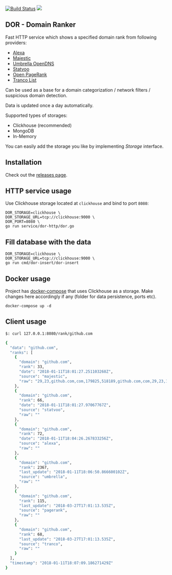 [![Build Status](https://travis-ci.org/ilyaglow/dor.svg?branch=master)](https://travis-ci.org/ilyaglow/dor)
[![](https://godoc.org/github.com/ilyaglow/dor?status.svg)](http://godoc.org/github.com/ilyaglow/dor)

DOR - Domain Ranker
-------------------

Fast HTTP service which shows a specified domain rank from following providers:
- [Alexa](https://www.alexa.com/topsites)
- [Majestic](https://blog.majestic.com/development/alexa-top-1-million-sites-retired-heres-majestic-million/)
- [Umbrella OpenDNS](https://umbrella.cisco.com/blog/2016/12/14/cisco-umbrella-1-million/)
- [Statvoo](https://statvoo.com/top/sites)
- [Open PageRank](https://www.domcop.com/top-10-million-domains)
- [Tranco List](https://tranco-list.eu/)

Can be used as a base for a domain categorization / network filters /
suspicious domain detection.

Data is updated once a day automatically.

Supported types of storages:
* Clickhouse (recommended)
* MongoDB
* In-Memory

You can easily add the storage you like by implementing _Storage_ interface.

## Installation

Check out the [releases page](https://github.com/ilyaglow/dor/releases).

## HTTP service usage

Use Clickhouse storage located at `clickhouse` and bind to port `8080`:
```
DOR_STORAGE=clickhouse \
DOR_STORAGE_URL=tcp://clickhouse:9000 \
DOR_PORT=8080 \
go run service/dor-http/dor.go
```

## Fill database with the data

```
DOR_STORAGE=clickhouse \
DOR_STORAGE_URL=tcp://clickhouse:9000 \
go run cmd/dor-insert/dor-insert
```

## Docker usage

Project has [docker-compose](docker-compose.yml) that uses Clickhouse as a
storage. Make changes here accordingly if any (folder for data persistence,
ports etc).

```
docker-compose up -d
```


## Client usage

```sh
$: curl 127.0.0.1:8080/rank/github.com

{
  "data": "github.com",
  "ranks": [
    {
      "domain": "github.com",
      "rank": 33,
      "date": "2018-01-11T18:01:27.251103268Z",
      "source": "majestic",
      "raw": "29,23,github.com,com,179825,518189,github.com,com,29,23,179994,518726"
    },
    {
      "domain": "github.com",
      "rank": 66,
      "date": "2018-01-11T18:01:27.97067767Z",
      "source": "statvoo",
      "raw": ""
    },
    {
      "domain": "github.com",
      "rank": 72,
      "date": "2018-01-11T18:04:26.267833256Z",
      "source": "alexa",
      "raw": ""
    },
    {
      "domain": "github.com",
      "rank": 2367,
      "last_update": "2018-01-11T18:06:50.866600102Z",
      "source": "umbrella",
      "raw": ""
    },
    {
      "domain": "github.com",
      "rank": 115,
      "last_update": "2018-03-27T17:01:13.535Z",
      "source": "pagerank",
      "raw": ""
    },
    {
      "domain": "github.com",
      "rank": 68,
      "last_update": "2018-03-27T17:01:13.535Z",
      "source": "tranco",
      "raw": ""
    }
  ],
  "timestamp": "2018-01-11T18:07:09.186271429Z"
}
```
